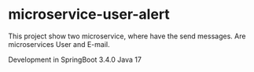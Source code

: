 # microservice-user-alert
This project show two microservice, where have the send messages. Are microservices User and E-mail.

Development in SpringBoot 3.4.0
Java 17
